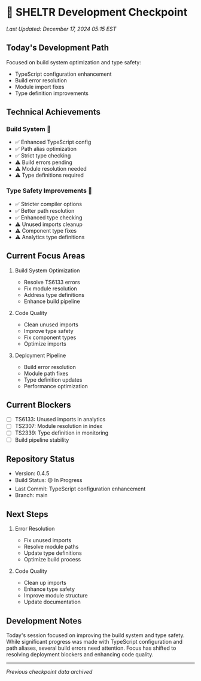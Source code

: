 # 🎯 SHELTR Development Checkpoint
*Last Updated: December 17, 2024 05:15 EST*

## Today's Development Path
Focused on build system optimization and type safety:
- TypeScript configuration enhancement
- Build error resolution
- Module import fixes
- Type definition improvements

## Technical Achievements
### Build System 🔄
- ✅ Enhanced TypeScript config
- ✅ Path alias optimization
- ✅ Strict type checking
- ⚠️ Build errors pending
- ⚠️ Module resolution needed
- ⚠️ Type definitions required

### Type Safety Improvements 🔄
- ✅ Stricter compiler options
- ✅ Better path resolution
- ✅ Enhanced type checking
- ⚠️ Unused imports cleanup
- ⚠️ Component type fixes
- ⚠️ Analytics type definitions

## Current Focus Areas
1. Build System Optimization
   - Resolve TS6133 errors
   - Fix module resolution
   - Address type definitions
   - Enhance build pipeline

2. Code Quality
   - Clean unused imports
   - Improve type safety
   - Fix component types
   - Optimize imports

3. Deployment Pipeline
   - Build error resolution
   - Module path fixes
   - Type definition updates
   - Performance optimization

## Current Blockers
- [ ] TS6133: Unused imports in analytics
- [ ] TS2307: Module resolution in index
- [ ] TS2339: Type definition in monitoring
- [ ] Build pipeline stability

## Repository Status
- Version: 0.4.5
- Build Status: 🟡 In Progress
- Last Commit: TypeScript configuration enhancement
- Branch: main

## Next Steps
1. Error Resolution
   - Fix unused imports
   - Resolve module paths
   - Update type definitions
   - Optimize build process

2. Code Quality
   - Clean up imports
   - Enhance type safety
   - Improve module structure
   - Update documentation

## Development Notes
Today's session focused on improving the build system and type safety. While significant progress was made with TypeScript configuration and path aliases, several build errors need attention. Focus has shifted to resolving deployment blockers and enhancing code quality.

---
*Previous checkpoint data archived*